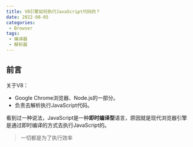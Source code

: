 ```yaml
---
title: V8引擎如何执行JavaScript代码的？
date: 2022-08-05
categories:
 - Browser
tags:
 - 编译器
 - 解析器
---
```


## 前言
关于V8：
* Google Chrome浏览器、Node.js的一部分。
* 负责去解析执行JavaScript代码。<br/>

看到过一种说法，JavaScript是一种**即时编译型**语言，原因就是现代浏览器引擎是通过即时编译的方式去执行JavaScript的。
> 一切都是为了执行效率



